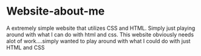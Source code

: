 # Website-about-me
A extremely simple website that utilizes CSS and HTML. Simply just playing around with what I can do with html and css.
This website obviously needs alot of work....simply wanted to play around with what I could do with just HTML and CSS

